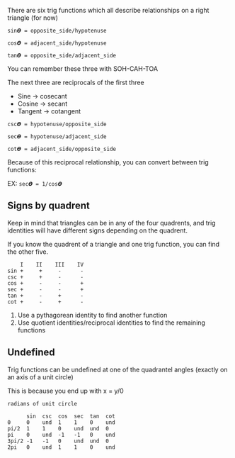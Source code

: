 There are six trig functions which all describe relationships on a right triangle (for now)

```
sin𝜭 = opposite_side/hypotenuse

cos𝜭 = adjacent_side/hypotenuse

tan𝜭 = opposite_side/adjacent_side
```

You can remember these three with SOH-CAH-TOA

The next three are reciprocals of the first three

- Sine -> cosecant
- Cosine -> secant
- Tangent -> cotangent

```
csc𝜭 = hypotenuse/opposite_side

sec𝜭 = hypotenuse/adjacent_side

cot𝜭 = adjacent_side/opposite_side
```

Because of this reciprocal relationship, you can convert between trig functions:

EX: `sec𝜭 = 1/cos𝜭`

## Signs by quadrent

Keep in mind that triangles can be in any of the four quadrents, and trig identities will have different
signs depending on the quadrent.

If you know the quadrent of a triangle and one trig function, you can find the other five.

```
    I    II    III    IV
sin +     +     -      -
csc +     +     -      -
cos +     -     -      +
sec +     -     -      +
tan +     -     +      -
cot +     -     +      -
```

1. Use a pythagorean identity to find another function
2. Use quotient identities/reciprocal identities to find the remaining functions

## Undefined

Trig functions can be undefined at one of the quadrantel angles (exactly on an axis of a unit circle)

This is because you end up with x = y/0

```
radians of unit circle

      sin  csc  cos  sec  tan  cot
0     0    und  1    1    0    und
pi/2  1    1    0    und  und  0
pi    0    und  -1   -1   0    und
3pi/2 -1   -1   0    und  und  0
2pi   0    und  1    1    0    und
```
